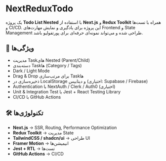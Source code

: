 # NextReduxTodo

یک پروژه **Todo List Nested** با استفاده از **Next.js** و **Redux Toolkit** همراه با تست‌ها و CI/CD. این پروژه برای یادگیری و نمایش مهارت‌های Frontend و State Management طراحی شده و می‌تواند نمونه‌ای حرفه‌ای برای پورتفولیو باشد.

## 🚀 ویژگی‌ها

- مدیریت Taskهای Nested (Parent/Child)
- دسته‌بندی Taskها (Category / Tags)
- Dark / Light Mode
- Drag & Drop برای مرتب‌سازی Taskها
- ذخیره‌سازی در LocalStorage و دیتابیس (اختیاری: Supabase / Firebase)
- Authentication با NextAuth / Clerk / Auth0 (اختیاری)
- Unit & Integration Test با Jest + React Testing Library
- CI/CD با GitHub Actions

## 🛠️ تکنولوژی‌ها

- **Next.js** → SSR, Routing, Performance Optimization
- **Redux Toolkit** → مدیریت State
- **TailwindCSS / shadcn/ui** → طراحی UI
- **Framer Motion** → انیمیشن‌ها
- **Jest + RTL** → تست‌ها
- **GitHub Actions** → CI/CD

